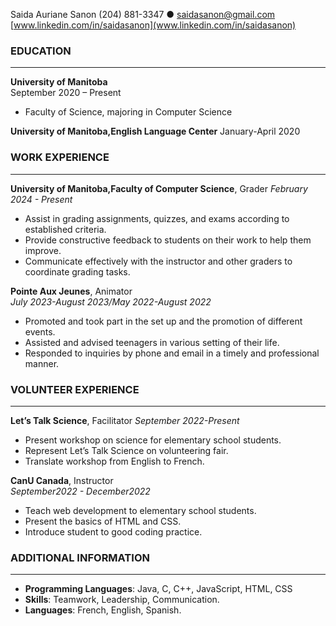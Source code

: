 Saida Auriane Sanon
(204) 881-3347 ● saidasanon@gmail.com
[www.linkedin.com/in/saidasanon](www.linkedin.com/in/saidasanon)

### EDUCATION

---

**University of Manitoba**  
September 2020 – Present

- Faculty of Science, majoring in Computer Science

**University of Manitoba,English Language Center**
January-April 2020

### WORK EXPERIENCE

---

**University of Manitoba,Faculty of Computer Science**, Grader
_February 2024 - Present_

- Assist in grading assignments, quizzes, and exams according to established criteria.
- Provide constructive feedback to students on their work to help them improve.
- Communicate effectively with the instructor and other graders to coordinate grading tasks.

**Pointe Aux Jeunes**, Animator  
_July 2023-August 2023/May 2022-August 2022_

- Promoted and took part in the set up and the promotion of different events.
- Assisted and advised teenagers in various setting of their life.
- Responded to inquiries by phone and email in a timely and professional manner.

### VOLUNTEER EXPERIENCE

---

**Let’s Talk Science**, Facilitator
_September 2022-Present_

- Present workshop on science for elementary school students.
- Represent Let’s Talk Science on volunteering fair.
- Translate workshop from English to French.

**CanU Canada**, Instructor  
_September2022 - December2022_

- Teach web development to elementary school students.
- Present the basics of HTML and CSS.
- Introduce student to good coding practice.

### ADDITIONAL INFORMATION

---

- **Programming Languages**: Java, C, C++, JavaScript, HTML, CSS
- **Skills**: Teamwork, Leadership, Communication.
- **Languages**: French, English, Spanish.
